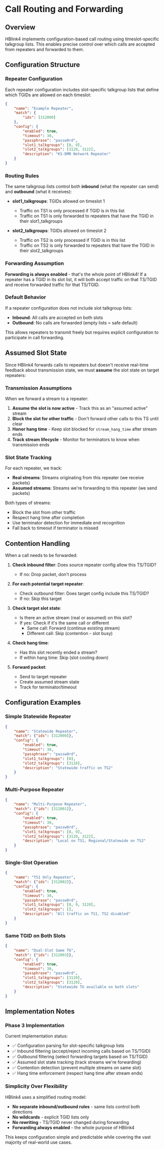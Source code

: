 # Call Routing and Forwarding

## Overview

HBlink4 implements configuration-based call routing using timeslot-specific talkgroup lists. This enables precise control over which calls are accepted from repeaters and forwarded to them.

## Configuration Structure

### Repeater Configuration

Each repeater configuration includes slot-specific talkgroup lists that define which TGIDs are allowed on each timeslot:

```json
{
    "name": "Example Repeater",
    "match": {
        "ids": [312000]
    },
    "config": {
        "enabled": true,
        "timeout": 30,
        "passphrase": "passw0rd",
        "slot1_talkgroups": [8, 9],
        "slot2_talkgroups": [3120, 3122],
        "description": "KS-DMR Network Repeater"
    }
}
```

### Routing Rules

The same talkgroup lists control both **inbound** (what the repeater can send) and **outbound** (what it receives):

- **slot1_talkgroups**: TGIDs allowed on timeslot 1
  - Traffic on TS1 is only processed if TGID is in this list
  - Traffic on TS1 is only forwarded to repeaters that have the TGID in their slot1_talkgroups
  
- **slot2_talkgroups**: TGIDs allowed on timeslot 2
  - Traffic on TS2 is only processed if TGID is in this list
  - Traffic on TS2 is only forwarded to repeaters that have the TGID in their slot2_talkgroups

### Forwarding Assumption

**Forwarding is always enabled** - that's the whole point of HBlink4! If a repeater has a TGID in its slot list, it will both accept traffic on that TS/TGID and receive forwarded traffic for that TS/TGID.

### Default Behavior

If a repeater configuration does not include slot talkgroup lists:
- **Inbound**: All calls are accepted on both slots
- **Outbound**: No calls are forwarded (empty lists = safe default)

This allows repeaters to transmit freely but requires explicit configuration to participate in call forwarding.

## Assumed Slot State

Since HBlink4 forwards calls to repeaters but doesn't receive real-time feedback about transmission state, we must **assume** the slot state on target repeaters:

### Transmission Assumptions

When we forward a stream to a repeater:
1. **Assume the slot is now active** - Track this as an "assumed active" stream
2. **Block the slot for other traffic** - Don't forward other calls to this TS until clear
3. **Honor hang time** - Keep slot blocked for `stream_hang_time` after stream ends
4. **Track stream lifecycle** - Monitor for terminators to know when transmission ends

### Slot State Tracking

For each repeater, we track:
- **Real streams**: Streams originating from this repeater (we receive packets)
- **Assumed streams**: Streams we're forwarding to this repeater (we send packets)

Both types of streams:
- Block the slot from other traffic
- Respect hang time after completion
- Use terminator detection for immediate end recognition
- Fall back to timeout if terminator is missed

## Contention Handling

When a call needs to be forwarded:

1. **Check inbound filter**: Does source repeater config allow this TS/TGID?
   - If no: Drop packet, don't process
   
2. **For each potential target repeater**:
   - Check outbound filter: Does target config include this TS/TGID?
   - If no: Skip this target
   
3. **Check target slot state**:
   - Is there an active stream (real or assumed) on this slot?
   - If yes: Check if it's the same call or different
     - Same call: Forward (continue existing stream)
     - Different call: Skip (contention - slot busy)
   
4. **Check hang time**:
   - Has this slot recently ended a stream?
   - If within hang time: Skip (slot cooling down)
   
5. **Forward packet**:
   - Send to target repeater
   - Create assumed stream state
   - Track for terminator/timeout

## Configuration Examples

### Simple Statewide Repeater
```json
{
    "name": "Statewide Repeater",
    "match": {"ids": [312000]},
    "config": {
        "enabled": true,
        "timeout": 30,
        "passphrase": "passw0rd",
        "slot1_talkgroups": [8],
        "slot2_talkgroups": [3120],
        "description": "Statewide traffic on TS2"
    }
}
```

### Multi-Purpose Repeater
```json
{
    "name": "Multi-Purpose Repeater",
    "match": {"ids": [312001]},
    "config": {
        "enabled": true,
        "timeout": 30,
        "passphrase": "passw0rd",
        "slot1_talkgroups": [8, 9],
        "slot2_talkgroups": [3120, 3122],
        "description": "Local on TS1, Regional/Statewide on TS2"
    }
}
```

### Single-Slot Operation
```json
{
    "name": "TS1 Only Repeater",
    "match": {"ids": [312002]},
    "config": {
        "enabled": true,
        "timeout": 30,
        "passphrase": "passw0rd",
        "slot1_talkgroups": [8, 9, 3120],
        "slot2_talkgroups": [],
        "description": "All traffic on TS1, TS2 disabled"
    }
}
```

### Same TGID on Both Slots
```json
{
    "name": "Dual-Slot Same TG",
    "match": {"ids": [312003]},
    "config": {
        "enabled": true,
        "timeout": 30,
        "passphrase": "passw0rd",
        "slot1_talkgroups": [3120],
        "slot2_talkgroups": [3120],
        "description": "Statewide TG available on both slots"
    }
}
```

## Implementation Notes

### Phase 3 Implementation

Current implementation status:
- ✅ Configuration parsing for slot-specific talkgroup lists
- ✅ Inbound filtering (accept/reject incoming calls based on TS/TGID)
- ✅ Outbound filtering (select forwarding targets based on TS/TGID)
- ✅ Assumed slot state tracking (track streams we're forwarding)
- ✅ Contention detection (prevent multiple streams on same slot)
- ✅ Hang time enforcement (respect hang time after stream ends)

### Simplicity Over Flexibility

HBlink4 uses a simplified routing model:
- **No separate inbound/outbound rules** - same lists control both directions
- **No wildcards** - explicit TGID lists only
- **No rewriting** - TS/TGID never changed during forwarding
- **Forwarding always enabled** - the whole purpose of HBlink4

This keeps configuration simple and predictable while covering the vast majority of real-world use cases.
